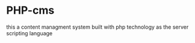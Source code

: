 # PHP-cms


this a content managment system built with php technology as the server scripting language
